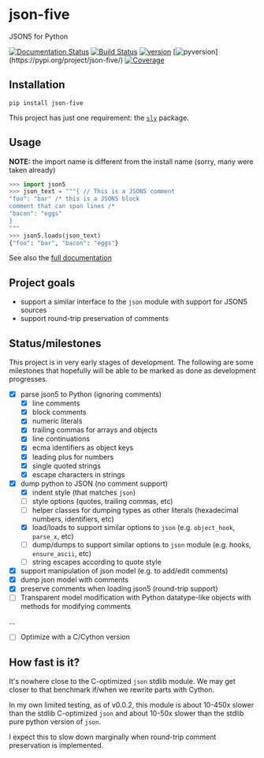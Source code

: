 # json-five

JSON5 for Python

[![Documentation Status](https://readthedocs.org/projects/json-five/badge/?version=latest)](https://json-five.readthedocs.io/en/latest/?badge=latest) 
[![Build Status](https://travis-ci.com/spyoungtech/json-five.svg?branch=master)](https://travis-ci.com/spyoungtech/json-five) 
[![version](https://img.shields.io/pypi/v/json-five.svg?colorB=blue)](https://pypi.org/project/json-five/) 
[![pyversion](https://img.shields.io/pypi/pyversions/json-five.svg?)](https://pypi.org/project/json-five/) 
[![Coverage](https://coveralls.io/repos/github/spyoungtech/json-five/badge.svg?branch=master)](https://coveralls.io/github/spyoungtech/json-five?branch=master)

## Installation

```
pip install json-five
```

This project has just one requirement: the [`sly`](https://github.com/dabeaz/sly) package.

## Usage

**NOTE:** the import name is different from the install name (sorry, many were taken already)

```python
>>> import json5
>>> json_text = """{ // This is a JSON5 comment
"foo": "bar" /* this is a JSON5 block
comment that can span lines /*
"bacon": "eggs"
}
"""
>>> json5.loads(json_text)
{"foo": "bar", "bacon": "eggs"}
```

See also the [full documentation](https://json-five.readthedocs.io/en/latest/)

## Project goals

- support a similar interface to the `json` module with support for JSON5 sources
- support round-trip preservation of comments

## Status/milestones

This project is in very early stages of development. The following are some 
milestones that hopefully will be able to be marked as done as development progresses.

- [x] parse json5 to Python (ignoring comments)
  - [x] line comments
  - [x] block comments
  - [x] numeric literals
  - [x] trailing commas for arrays and objects
  - [x] line continuations
  - [x] ecma identifiers as object keys
  - [x] leading plus for numbers
  - [x] single quoted strings
  - [x] escape characters in strings
- [x] dump python to JSON (no comment support)
  - [x] indent style (that matches `json`)
  - [ ] style options (quotes, trailing commas, etc)
  - [ ] helper classes for dumping types as other literals (hexadecimal numbers, identifiers, etc)
  - [x] load/loads to support similar options to `json` (e.g. `object_hook`, `parse_x`, etc)
  - [ ] dump/dumps to support similar options to `json` module (e.g. hooks, `ensure_ascii`, etc)
  - [ ] string escapes according to quote style
- [x] support manipulation of json model (e.g. to add/edit comments)
- [x] dump json model with comments
- [x] preserve comments when loading json5 (round-trip support)
- [ ] Transparent model modification with Python datatype-like objects with methods for modifying comments

...

- [ ] Optimize with a C/Cython version

## How fast is it?

It's nowhere close to the C-optimized `json` stdlib module. We may get closer to that 
benchmark if/when we rewrite parts with Cython.

In my own limited testing, as of v0.0.2, this module is about 10-450x slower than the stdlib C-optimized `json` 
and about 10-50x slower than the stdlib pure python version of `json`.

I expect this to slow down marginally when round-trip comment preservation is implemented.
